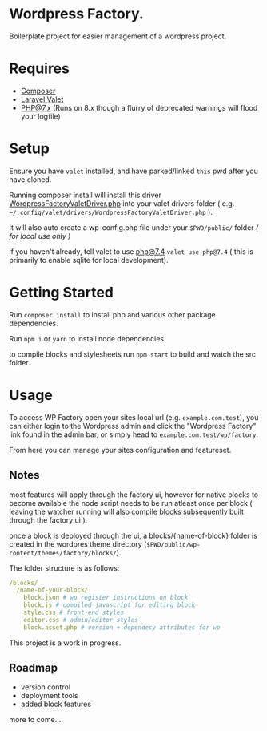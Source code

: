 # Wordpress Factory.

Boilerplate project for easier management of a wordpress project.

# Requires
- [Composer](https://getcomposer.org/)
- [Laravel Valet](https://laravel.com/docs/9.x/valet)
- PHP@7.x (Runs on 8.x though a flurry of deprecated warnings will flood your logfile)

# Setup
Ensure you have `valet` installed, and have parked/linked `this` pwd after you have cloned.

Running composer install will install this driver [WordpressFactoryValetDriver.php](https://gist.github.com/permpkin/f1c0434796c3c9230f39a1704637a3f4) into your valet drivers folder ( e.g. `~/.config/valet/drivers/WordpressFactoryValetDriver.php` ).

It will also auto create a wp-config.php file under your `$PWD/public/` folder *( for local use only )*

if you haven't already, tell valet to use php@7.4 `valet use php@7.4` ( this is primarily to enable sqlite for local development).

# Getting Started

Run `composer install` to install php and various other package dependencies.

Run `npm i` or `yarn` to install node dependencies.

to compile blocks and stylesheets run `npm start` to build and watch the src folder.

# Usage
To access WP Factory open your sites local url (e.g. `example.com.test`), you can either login to the Wordpress admin and click the "Wordpress Factory" link found in the admin bar, or simply head to `example.com.test/wp/factory`.

From here you can manage your sites configuration and featureset.

## Notes

most features will apply through the factory ui, however for native blocks to become available the node script needs to be run atleast once per block ( leaving the watcher running will also compile blocks subsequently built through the factory ui ).

once a block is deployed through the ui, a blocks/{name-of-block} folder is created in the wordpres theme directory (`$PWD/public/wp-content/themes/factory/blocks/`).

The folder structure is as follows:
```yaml
/blocks/
  /name-of-your-block/
    block.json # wp register instructions on block
    block.js # compiled javascript for editing block
    style.css # front-end styles
    editor.css # admin/editor styles
    block.asset.php # version + dependecy attributes for wp
```

This project is a work in progress.

## Roadmap

- version control
- deployment tools
- added block features

more to come...